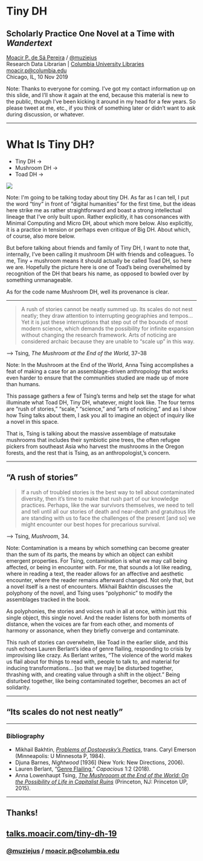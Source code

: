 # Tiny DH

## Scholarly Practice One Novel at a Time with _Wandertext_

<a href="http://moacir.com">Moacir P. de Sá Pereira</a> / <a href="http://twitter.com/muziejus">@muziejus</a><br />
Research Data Librarian | <a href="http://library.columbia.edu">Columbia University Libraries</a><br />
moacir.p@columbia.edu<br />
Chicago, IL, 10 Nov 2019

Note: Thanks to everyone for coming. I’ve got my contact information up on
this slide, and I’ll show it again at the end, because this material is new to
the public, though I’ve been kicking it around in my head for a few years. So
please tweet at me, etc., if you think of something later or didn’t want to
ask during discussion, or whatever.

---

# What Is Tiny DH?

<div class="flex justify-around items-center max-height-50">
<div class="">
	
<ul>
  <li>Tiny DH →</li>
  <li class="fragment">Mushroom DH →</li>
  <li class="fragment">Toad DH →</li>
</ul>

</div>
<div>
	<img class="fragment plain" src="https://i.imgur.com/N46LuHX.png">
</div>

Note: I'm going to be talking today about tiny DH. As far as I can tell, I put
the word “tiny” in front of “digital humanities” for the first time, but the
ideas here strike me as rather straightforward and boast a strong intellectual
lineage that I’ve only built upon. Rather explicitly, it has consonances with
Minimal Computing and Micro DH, about which more below. Also explicitly, it is
a practice in tension or perhaps even critique of Big DH. About which, of
course, also more below.

But before talking about friends and family of Tiny DH, I want to note that,
internally, I’ve been calling it mushroom DH with friends and colleagues. To
me, Tiny + mushroom means it should actually be called Toad DH, so here we
are. Hopefully the picture here is one of Toad’s being overwhelmed by
recognition of the DH that bears his name, as opposed to bowled over by
something unmanageable. 

As for the code name Mushroom DH, well its provenance is clear.

---

> A rush of stories cannot be neatly summed up. Its scales do not nest neatly;
they draw attention to interrupting geographies and tempos…
Yet it is just these interruptions that step out of the bounds of
most modern science, which demands the possibility for infinite expansion
without changing the research framework. Arts of noticing are considered
archaic because they are unable to “scale up” in this way.

--> Tsing, _The Mushroom at the End of the World_, 37–38

Note: In the Mushroom at the End of the World, Anna Tsing accomplishes a feat
of making a case for an assemblage-driven anthropology that works even harder
to ensure that the communities studied are made up of more than humans. 

This passage gathers a few of Tsing’s terms and help set the stage for what
illuminate what Toad DH, Tiny DH, whatever, might look like. The four terms
are “rush of stories,” “scale,” “science,” and “arts of noticing,” and as I
show how Tsing talks about them, I ask you all to imagine an object of inquiry
like a novel in this space. 

That is, Tsing is talking about the massive assemblage of matsutake mushrooms
that includes their symbiotic pine trees, the often refugee pickers from
southeast Asia who harvest the mushrooms in the Oregon forests, and the rest
that is Tsing, as an anthropologist,’s concern.

---

## “A rush of stories”

> If a rush of troubled stories is the best way to tell about contaminated
diversity, then it’s time to make that rush part of our knowledge practices.
Perhaps, like the war survivors themselves, we need to tell and tell until all
our stories of death and near-death and gratuitous life are standing with us
to face the challenges of the present [and so] we might encounter our best
hopes for precarious survival.

--> Tsing, _Mushroom_, 34.

Note: Contamination is a means by which something can become greater than the
sum of its parts, the means by which an object can exhibit emergent
properties. For Tsing, contamination is what we may call being affected, or
being in encounter with. For me, that sounds a lot like reading, where in
reading a text, the reader allows for an affective and aesthetic encounter,
where the reader remains afterward changed. Not only that, but a novel itself
is a nest of encounters. Mikhail Bakhtin discusses the polyphony of the novel,
and Tsing uses “polyphonic” to modify the assemblages tracked in the book.

As polyphonies, the stories and voices rush in all at once, within just this
single object, this single novel. And the reader listens for both moments of
distance, when the voices are far from each other, and moments of harmony or
assonance, when they briefly converge and contaminate.

This rush of stories can overwhelm, like Toad in the earlier slide, and this
rush echoes Lauren Berlant’s idea of genre flailing, responding to crisis by
improvising like crazy. As Berlant writes, “The violence of the world makes us
flail about for things to read with, people to talk to, and material for
inducing transformations... [so that we may] be disturbed together, thrashing
with, and creating value through a shift in the object.” Being disturbed
together, like being contaminated together, becomes an act of solidarity. 

---

## “Its scales do not nest neatly”



---

### Bibliography

* Mikhail Bakhtin, [_Problems of Dostoevsky’s Poetics_](https://www.upress.umn.edu/book-division/books/problems-of-dostoevskyas-poetics), trans. Caryl Emerson (Minneapolis: U Minnesota P, 1984).
* Djuna Barnes, _Nightwood_ [1936] (New York: New Directions, 2006).
* Lauren Berlant, “[Genre Flailing](http://capaciousjournal.com/article/genre-flailing/),” _Capacious_ 1:2 (2018).
* Anna Lowenhaupt Tsing, [_The Mushrooom at the End of the World: On the Possibility of Life in Capitalist Ruins_](https://press.princeton.edu/books/paperback/9780691178325/the-mushroom-at-the-end-of-the-world) (Princeton, NJ: Princeton UP, 2015).

---

## Thanks!
## [talks.moacir.com/tiny-dh-19](http://talks.moacir.com/tiny-dh-19)
### [@muziejus](http://twitter.com/muziejus) / moacir.p@columbia.edu
